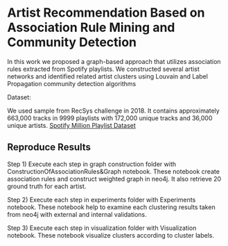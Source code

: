 # Artist Recommendation Based on Association Rule Mining and Community Detection

In this work we proposed a graph-based approach that utilizes association rules extracted from Spotify playlists. We constructed several artist networks and identified related artist clusters using Louvain and Label Propagation community detection algorithms

Dataset:

We used sample from RecSys challenge in 2018. It contains approximately 663,000 tracks in 9999 playlists with 172,000 unique tracks and 36,000 unique artists.
<a href="https://www.aicrowd.com/challenges/spotify-million-playlist-dataset-challenge"> Spotify Million Playlist Dataset  </a>


## Reproduce Results

Step 1) Execute each step in graph construction folder with ConstructionOfAssociationRules&Graph notebook. These notebook create association rules and construct weighted graph in neo4j. It also retrieve 20 ground truth for each artist.

Step 2) Execute each step in experiments folder with Experiments notebook. These notebook help to examine each clustering results taken from neo4j with external and internal validations.

Step 3) Execute each step in visualization folder with Visualization notebook. These notebook visualize clusters according to cluster labels.


